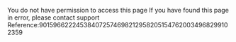 You do not have permission to access this page If you have found this page in error, please contact support Reference:9015966222453840725746982129582051547620034968299102359